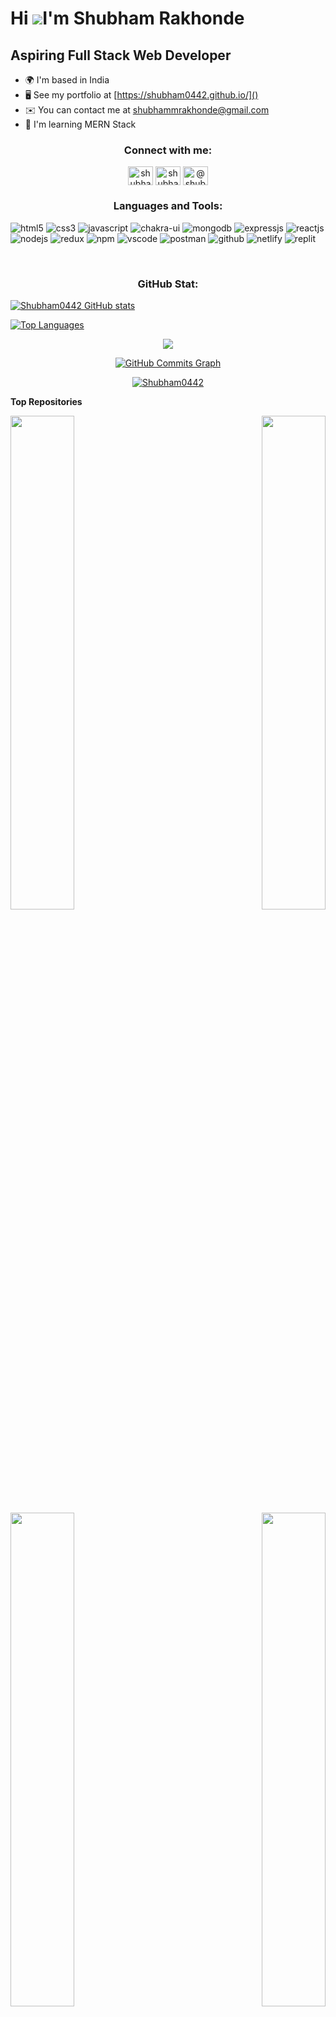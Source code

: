 Hi ![](https://user-images.githubusercontent.com/18350557/176309783-0785949b-9127-417c-8b55-ab5a4333674e.gif)I'm Shubham Rakhonde
==============================================================================================================================
Aspiring Full Stack Web Developer
-------------------
* 🌍  I'm based in India
* 🖥️  See my portfolio at [https://shubham0442.github.io/]()
* ✉️  You can contact me at [shubhammrakhonde@gmail.com]()
* 🧠  I'm learning MERN Stack
 


<h3 align="center">Connect with me:</h3>
<p align="center">
<a href="https://linkedin.com/in/shubham-rakhonde-102964166/" target="blank"><img align="center" src="https://raw.githubusercontent.com/rahuldkjain/github-profile-readme-generator/master/src/images/icons/Social/linked-in-alt.svg" alt="shubham-rakhonde-102964166/" height="30" width="40" /></a>
<a href="https://codesandbox.com/shubhamrakhonde507" target="blank"><img align="center" src="https://raw.githubusercontent.com/rahuldkjain/github-profile-readme-generator/master/src/images/icons/Social/codesandbox.svg" alt="shubhamrakhonde507" height="30" width="40" /></a>
<a href="https://medium.com/@shubhamrakhonde507" target="blank"><img align="center" src="https://raw.githubusercontent.com/rahuldkjain/github-profile-readme-generator/master/src/images/icons/Social/medium.svg" alt="@shubhamrakhonde507" height="30" width="40" /></a>
</p>


<h3 align="center">Languages and Tools:</h3>
<p>
    <img src="https://img.shields.io/badge/HTML5-E34F26?style=for-the-badge&logo=html5&logoColor=white" alt="html5" />
    <img src="https://img.shields.io/badge/CSS3-1572B6?style=for-the-badge&logo=css3&logoColor=white" alt="css3" />
    <img src="https://img.shields.io/badge/JavaScript-323330?style=for-the-badge&logo=javascript&logoColor=F7DF1E" alt="javascript" />
    <img src="https://img.shields.io/badge/Chakra%20UI-3bc7bd?style=for-the-badge&logo=chakraui&logoColor=white" alt="chakra-ui" />
    <img src="https://img.shields.io/badge/MongoDB-4EA94B?style=for-the-badge&logo=mongodb&logoColor=white" alt="mongodb" />
    <img src="https://img.shields.io/badge/Express.js-000000?style=for-the-badge&logo=express&logoColor=white" alt="expressjs" />
    <img src="https://img.shields.io/badge/React-20232A?style=for-the-badge&logo=react&logoColor=61DAFB" alt="reactjs" />
    <img src="https://img.shields.io/badge/Node.js-339933?style=for-the-badge&logo=nodedotjs&logoColor=white" alt="nodejs" />
    <img src="https://img.shields.io/badge/Redux-593D88?style=for-the-badge&logo=redux&logoColor=white" alt="redux" />
    <img src="https://img.shields.io/badge/npm-CB3837?style=for-the-badge&logo=npm&logoColor=white" alt="npm" />
    <img src="https://img.shields.io/badge/VSCode-0078D4?style=for-the-badge&logo=visual%20studio%20code&logoColor=white" alt="vscode" />
    <img src="https://img.shields.io/badge/Postman-FF6C37?style=for-the-badge&logo=Postman&logoColor=white" alt="postman" />
    <img src="https://img.shields.io/badge/GitHub-100000?style=for-the-badge&logo=github&logoColor=white" alt="github" />
    <img src="https://img.shields.io/badge/Netlify-00C7B7?style=for-the-badge&logo=netlify&logoColor=white" alt="netlify" />
    <img src="https://img.shields.io/badge/replit-667881?style=for-the-badge&logo=replit&logoColor=white" alt="replit" /> 
</p>
<br>




<h3 align="center">GitHub Stat:</h3>
<div style={{display:"flex"}}>
<p >
<a href="https://github.com/Shubham0442"><img src="https://github-readme-stats.vercel.app/api?username=Shubham0442&show_icons=true&hide=&count_private=true&title_color=0891b2&text_color=ffffff&icon_color=0891b2&bg_color=1c1917&hide_border=true&show_icons=true" alt="Shubham0442 GitHub stats" /></a></p> 
 <p >
<a href="https://github.com/Shubham0442" align="left"><img src="https://github-readme-stats.vercel.app/api/top-langs/?username=Shubham0442&langs_count=10&title_color=0891b2&text_color=ffffff&icon_color=0891b2&bg_color=1c1917&hide_border=true&locale=en&custom_title=Top%20%Languages" alt="Top Languages" /></a>

</div>
<p align="center">
<a href="http://www.github.com/Shubham0442"><img src="https://github-readme-streak-stats.herokuapp.com/?user=Shubham0442&stroke=ffffff&background=1c1917&ring=0891b2&fire=0891b2&currStreakNum=ffffff&currStreakLabel=0891b2&sideNums=ffffff&sideLabels=ffffff&dates=ffffff&hide_border=true" /></a></p>
<p align="center">
<a href="http://www.github.com/Shubham0442"><img src="https://activity-graph.herokuapp.com/graph?username=Shubham0442&bg_color=1c1917&color=ffffff&line=0891b2&point=ffffff&area_color=1c1917&area=true&hide_border=true&custom_title=GitHub%20Commits%20Graph" alt="GitHub Commits Graph" /></a></p>
<p align="center">
 <a href="https://github.com/ryo-ma/github-profile-trophy"><img src="https://github-profile-trophy.vercel.app/?username=Shubham0442" alt="Shubham0442" /></a>
</p>


<b>Top Repositories</b>

<div width="100%" align="center"><a href="https://github.com/Shubham0442/Project-Shoes-for-men" align="left"><img align="left" width="45%" src="https://github-readme-stats.vercel.app/api/pin/?username=Shubham0442&repo=Project-Shoes-for-men&title_color=0891b2&text_color=ffffff&icon_color=0891b2&bg_color=1c1917&hide_border=true&locale=en" /></a><a href="https://github.com/Shubham0442/ideakart-clone" align="right"><img align="right" width="45%" src="https://github-readme-stats.vercel.app/api/pin/?username=Shubham0442&repo=ideakart-clone&title_color=0891b2&text_color=ffffff&icon_color=0891b2&bg_color=1c1917&hide_border=true&locale=en" /></a></div><br /><br /><br /><br /><br /><br /><br />
<div width="100%" align="center"><a href="https://github.com/Shubham0442/mighty-cobweb-4218" align="left"><img align="left" width="45%" src="https://github-readme-stats.vercel.app/api/pin/?username=Shubham0442&repo=mighty-cobweb-4218&title_color=0891b2&text_color=ffffff&icon_color=0891b2&bg_color=1c1917&hide_border=true&locale=en" /></a><a href="https://github.com/J-Prajwal/max-fashion-clone" align="right"><img align="right" width="45%" src="https://github-readme-stats.vercel.app/api/pin/?username=J-Prajwal&repo=max-fashion-clone&title_color=0891b2&text_color=ffffff&icon_color=0891b2&bg_color=1c1917&hide_border=true&locale=en" /></a></div><br /><br /><br /><br /><br /><br /><br />

<br /><br /><br /><br /><br />
